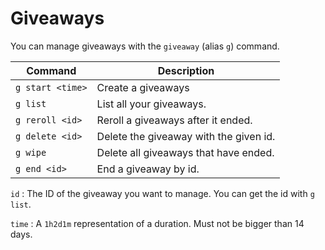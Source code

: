 # Giveaways

You can manage giveaways with the `giveaway` (alias `g`) command.

| Command          | Description                             | 
| -------------    | -------------------------               | 
| `g start <time>` | Create a giveaways                      | 
| `g list`         | List all your giveaways.                |
| `g reroll <id>`  | Reroll a giveaways after it ended.      |
| `g delete <id>`  | Delete the giveaway with the given id.  |
| `g wipe`         | Delete all giveaways that have ended.   |
| `g end <id>`     | End a giveaway by id.                   | 

`id` : The ID of the giveaway you want to manage. You can get the id with `g list`.

`time` : A `1h2d1m` representation of a duration. Must not be bigger than 14 days.
